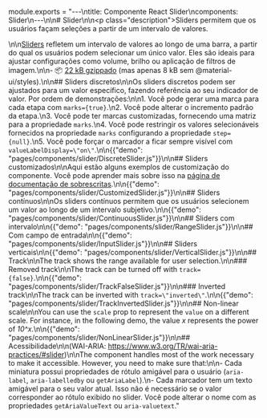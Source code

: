 module.exports = "---\ntitle: Componente React Slider\ncomponents: Slider\n---\n\n# Slider\n\n<p class=\"description\">Sliders permitem que os usuários façam seleções a partir de um intervalo de valores.</p>\n\n[Sliders](https://material.io/design/components/sliders.html) refletem um intervalo de valores ao longo de uma barra, a partir do qual os usuários podem selecionar um único valor. Eles são ideais para ajustar configurações como volume, brilho ou aplicação de filtros de imagem.\n\n- 📦 [22 kB gzippado](/size-snapshot) (mas apenas 8 kB sem @material-ui/styles).\n\n## Sliders discretos\n\nOs sliders discretos podem ser ajustados para um valor específico, fazendo referência ao seu indicador de valor. Por ordem de demonstrações:\n\n1. Você pode gerar uma marca para cada etapa com `marks={true}`.\n2. Você pode alterar o incremento padrão da etapa.\n3. Você pode ter marcas customizadas, fornecendo uma matriz para a propriedade `marks`.\n4. Você pode restringir os valores selecionáveis fornecidos na propriedade `marks` configurando a propriedade `step={null}`.\n5. Você pode forçar o marcador a ficar sempre visível com `valueLabelDisplay=\"on\"`.\n\n{{\"demo\": \"pages/components/slider/DiscreteSlider.js\"}}\n\n## Sliders customizados\n\nAqui estão alguns exemplos de customização do componente. Você pode aprender mais sobre isso na [página de documentação de sobrescritas](/customization/components/).\n\n{{\"demo\": \"pages/components/slider/CustomizedSlider.js\"}}\n\n## Sliders contínuos\n\nOs sliders contínuos permitem que os usuários selecionem um valor ao longo de um intervalo subjetivo.\n\n{{\"demo\": \"pages/components/slider/ContinuousSlider.js\"}}\n\n## Sliders com intervalo\n\n{{\"demo\": \"pages/components/slider/RangeSlider.js\"}}\n\n## Com campo de entrada\n\n{{\"demo\": \"pages/components/slider/InputSlider.js\"}}\n\n## Sliders verticais\n\n{{\"demo\": \"pages/components/slider/VerticalSlider.js\"}}\n\n## Track\n\nThe track shows the range available for user selection.\n\n### Removed track\n\nThe track can be turned off with `track={false}`.\n\n{{\"demo\": \"pages/components/slider/TrackFalseSlider.js\"}}\n\n### Inverted track\n\nThe track can be inverted with `track=\"inverted\"`.\n\n{{\"demo\": \"pages/components/slider/TrackInvertedSlider.js\"}}\n\n## Non-linear scale\n\nYou can use the `scale` prop to represent the `value` on a different scale. For instance, in the following demo, the value *x* represents the power of *10^x*.\n\n{{\"demo\": \"pages/components/slider/NonLinearSlider.js\"}}\n\n## Acessibilidade\n\n(WAI-ARIA: https://www.w3.org/TR/wai-aria-practices/#slider)\n\nThe component handles most of the work necessary to make it accessible. However, you need to make sure that:\n\n- Cada miniatura possui propriedades de rótulo amigável para o usuário (`aria-label`, `aria-labelledby` ou `getAriaLabel`).\n- Cada marcador tem um texto amigável para o seu valor atual. Isso não é necessário se o valor corresponder ao rótulo exibido no slider. Você pode alterar o nome com as propriedades `getAriaValueText` ou `aria-valuetext`."